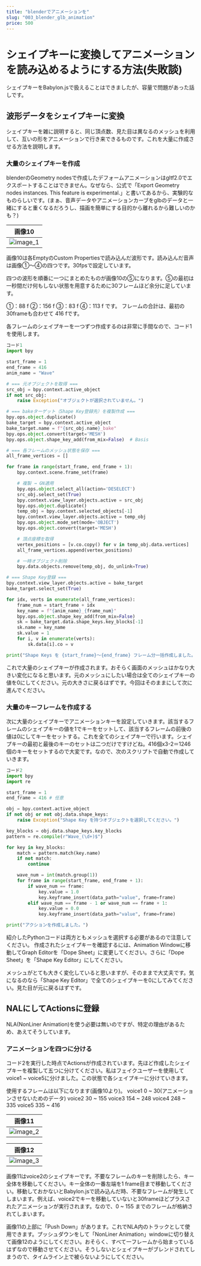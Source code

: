 ```yaml
---
title: "blenderでアニメーションを"
slug: "003_blender_glb_animation"
price: 500
---
```


[1]: /images/003/wave_all.png "image_1"
[2]: /images/003/voice2_sample.png "image_2"
[3]: /images/003/nla_tracks.png "image_3"

# シェイプキーに変換してアニメーションを読み込めるようにする方法(失敗談)

シェイプキーをBabylon.jsで扱えることはできましたが、容量で問題があった話しです。

## 波形データをシェイプキーに変換

シェイプキーを雑に説明すると、同じ頂点数、見た目は異なるのメッシュを利用して、互いの形をアニメーションで行き来できるものです。これを大量に作成させる方法を説明します。

### 大量のシェイプキーを作成

blenderのGeometry nodesで作成したデフォームアニメーションはgltf2.0でエクスポートすることはできません。なぜなら、公式で「Export Geometry nodes instances. This feature is experimental.」と書いてあるから、実験的なものらしいです。(まぁ、音声データやアニメーションカーブをglbのデータと一緒にすると重くなるだろうし、描画を簡単にする目的から離れるから難しいのかも？)

|画像10|
|---|
|![][1]|

画像10は各EmptyのCustom Propertiesで読み込んだ波形です。読み込んだ音声は画像①～④の四つです。30fpsで設定しています。

四つの波形を順番に一つにまとめたものが画像10の⑤になります。⑤の最初は一秒間だけ何もしない状態を用意するために30フレームほど余分に足しています。

①：88 f ②：156 f ③：83 f ④：113 f です。
フレームの合計は、最初の30frameも合わせて 416 fです。

各フレームのシェイプキーを一つずつ作成するのは非常に手間なので、コード1を使用します。

```python
コード1
import bpy

start_frame = 1
end_frame = 416
anim_name = "Wave"

# === 元オブジェクトを取得 ===
src_obj = bpy.context.active_object
if not src_obj:
    raise Exception("オブジェクトが選択されていません。")

# === bakeターゲット（Shape Key登録先）を複製作成 ===
bpy.ops.object.duplicate()
bake_target = bpy.context.active_object
bake_target.name = f"{src_obj.name}_bake"
bpy.ops.object.convert(target='MESH')
bpy.ops.object.shape_key_add(from_mix=False)  # Basis

# === 各フレームのメッシュ状態を保存 ===
all_frame_vertices = []

for frame in range(start_frame, end_frame + 1):
    bpy.context.scene.frame_set(frame)

    # 複製 → GN適用
    bpy.ops.object.select_all(action='DESELECT')
    src_obj.select_set(True)
    bpy.context.view_layer.objects.active = src_obj
    bpy.ops.object.duplicate()
    temp_obj = bpy.context.selected_objects[-1]
    bpy.context.view_layer.objects.active = temp_obj
    bpy.ops.object.mode_set(mode='OBJECT')
    bpy.ops.object.convert(target='MESH')

    # 頂点座標を取得
    vertex_positions = [v.co.copy() for v in temp_obj.data.vertices]
    all_frame_vertices.append(vertex_positions)

    # 一時オブジェクト削除
    bpy.data.objects.remove(temp_obj, do_unlink=True)

# === Shape Key登録 ===
bpy.context.view_layer.objects.active = bake_target
bake_target.select_set(True)

for idx, verts in enumerate(all_frame_vertices):
    frame_num = start_frame + idx
    key_name = f"{anim_name}_{frame_num}"
    bpy.ops.object.shape_key_add(from_mix=False)
    sk = bake_target.data.shape_keys.key_blocks[-1]
    sk.name = key_name
    sk.value = 1
    for i, v in enumerate(verts):
        sk.data[i].co = v

print("Shape Keys を {start_frame}～{end_frame} フレーム分一括作成しました。")
```

これで大量のシェイプキーが作成されます。おそらく画面のメッシュはかなり大きい変化になると思います。元のメッシュにしたい場合は全てのシェイプキーの値を0にしてください。元の大きさに戻るはずです。今回はそのままにして次に進んでください。

### 大量のキーフレームを作成する

次に大量のシェイプキーでアニメーションキーを設定していきます。該当するフレームのシェイプキーの値を1でキーをセットして、該当するフレームの前後の値は0にしてキーをセットする。これを全てのシェイプキーで行います。シェイプキーの最初と最後のキーのセットは二つだけですけどね。416個x3-2＝1246個のキーをセットするので大変です。なので、次のスクリプトで自動で作成していきます。

```python
コード2
import bpy
import re

start_frame = 1
end_frame = 416 # 任意

obj = bpy.context.active_object
if not obj or not obj.data.shape_keys:
    raise Exception("Shape Key を持つオブジェクトを選択してください。")

key_blocks = obj.data.shape_keys.key_blocks
pattern = re.compile(r"Wave_(\d+)$")

for key in key_blocks:
    match = pattern.match(key.name)
    if not match:
        continue

    wave_num = int(match.group(1))
    for frame in range(start_frame, end_frame + 1):
        if wave_num == frame:
            key.value = 1.0
            key.keyframe_insert(data_path="value", frame=frame)
        elif wave_num == frame - 1 or wave_num == frame + 1:
            key.value = 0.0
            key.keyframe_insert(data_path="value", frame=frame)

print("アクションを作成しました。") 
```

紹介したPythonコードは両方ともメッシュを選択する必要があるので注意してください。
作成されたシェイプキーを確認するには、Animation Windowに移動してGraph Editorを「Dope Sheet」に変更してください。さらに「Dope Sheet」を「Shape Key Editor」にしてください。

メッシュがとても大きく変化していると思いますが、そのままで大丈夫です。気になるのなら「Shape Key Editor」で全てのシェイプキーを0にしてみてください。見た目が元に戻るはずです。

## NALにしてActionsに登録

NLA(NonLiner Animation)を使う必要は無いのですが、特定の理由があるため、あえてそうしています。

### アニメーションを四つに分ける

コード2を実行した時点でActionsが作成されています。先ほど作成したシェイプキーを複製して五つに分けてください。私はフェイクユーザーを使用してvoice1 ~ voice5に分けました。この状態で各シェイプキーに分けていきます。

使用するフレームは以下になります(画像10より)。
voice1   0 ~  30(アニメーションさせないためのデータ)
voice2  30 ~ 155
voice3 154 ~ 248
voice4 248 ~ 335
voice5 335 ~ 416

|画像11|
|---|
|![][2]|

|画像12|
|---|
|![][3]|

画像11はvoice2のシェイプキーです。不要なフレームのキーを削除したら、キー全体を移動してください。キー全体の一番左端を1 frame目まで移動してください。移動しておかないとBabylon.jsで読み込んだ時、不要なフレームが発生してしまいます。例えば、voice2でキーを移動していないと30frameほどプラスされたアニメーションが実行されます。なので、0 ~ 155 までのフレームが格納されてしまいます。

画像11の上部に「Push Down」があります。これでNLA内のトラックとして使用できます。プッシュダウンをして「NonLiner Animation」windowに切り替えて画像12のようにしてください。おそらく、すべて一フレームから始まっているはずなので移動させてください。そうしないとシェイプキーがブレンドされてしまうので、タイムライン上で被らないようにしてください。